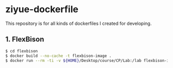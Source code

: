 # ziyue-dockerfile

This repository is for all kinds of dockerfiles I created for developing.

## 1. FlexBison

```bash
$ cd flexbison
$ docker build --no-cache -t flexbison-image .
$ docker run --rm -ti -v ${HOME}/Desktop/course/CP/Lab:/lab flexbison-image
```




